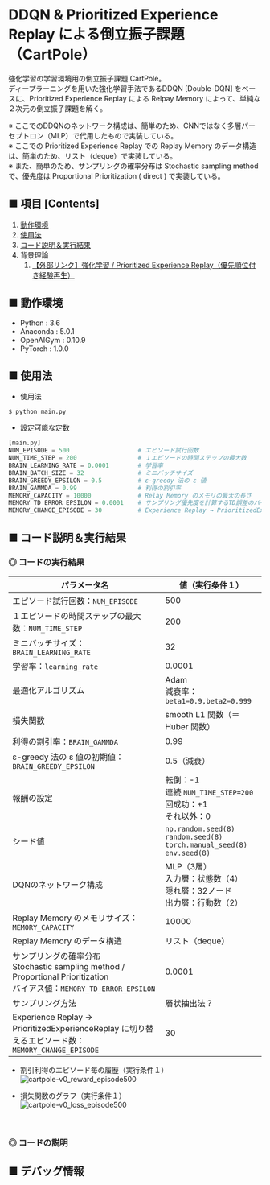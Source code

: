 # DDQN & Prioritized Experience Replay による倒立振子課題（CartPole）
強化学習の学習環境用の倒立振子課題 CartPole。<br>
ディープラーニングを用いた強化学習手法であるDDQN [Double-DQN] をベースに、Prioritized Experience Replay による Relpay Memory によって、単純な２次元の倒立振子課題を解く。<br>

※ ここでのDDQNのネットワーク構成は、簡単のため、CNNではなく多層パーセプトロン（MLP）で代用したもので実装している。<br>
※ ここでの Prioritized Experience Replay での Replay Memory のデータ構造は、簡単のため、リスト（deque）で実装している。<br>
※ また、簡単のため、サンプリングの確率分布は Stochastic sampling method で、優先度は Proportional Prioritization ( direct ) で実装している。<br>

## ■ 項目 [Contents]
1. [動作環境](#動作環境)
1. [使用法](#使用法)
1. [コード説明＆実行結果](#コード説明＆実行結果)
1. 背景理論
    1. [【外部リンク】強化学習 / Prioritized Experience Replay（優先順位付き経験再生）](http://yagami12.hatenablog.com/entry/2019/02/22/210608#PrioritizedExperienceReplay)


## ■ 動作環境

- Python : 3.6
- Anaconda : 5.0.1
- OpenAIGym : 0.10.9
- PyTorch : 1.0.0

## ■ 使用法

- 使用法
```
$ python main.py
```

- 設定可能な定数
```python
[main.py]
NUM_EPISODE = 500                   # エピソード試行回数
NUM_TIME_STEP = 200                 # １エピソードの時間ステップの最大数
BRAIN_LEARNING_RATE = 0.0001        # 学習率
BRAIN_BATCH_SIZE = 32               # ミニバッチサイズ
BRAIN_GREEDY_EPSILON = 0.5          # ε-greedy 法の ε 値
BRAIN_GAMMDA = 0.99                 # 利得の割引率
MEMORY_CAPACITY = 10000             # Relay Memory のメモリの最大の長さ
MEMORY_TD_ERROR_EPSILON = 0.0001    # サンプリング優先度を計算するTD誤差のバイアス値
MEMORY_CHANGE_EPISODE = 30          # Experience Replay → PrioritizedExperienceReplay に切り替えるエピソード数
```

<a id="コード説明＆実行結果"></a>

## ■ コード説明＆実行結果

### ◎ コードの実行結果

|パラメータ名|値（実行条件１）|
|---|---|
|エピソード試行回数：`NUM_EPISODE`|500|
|１エピソードの時間ステップの最大数：`NUM_TIME_STEP`|200|
|ミニバッチサイズ：`BRAIN_LEARNING_RATE`|32|
|学習率：`learning_rate`|0.0001|←|
|最適化アルゴリズム|Adam<br>減衰率：`beta1=0.9,beta2=0.999`|←|
|損失関数|smooth L1 関数（＝Huber 関数）|
|利得の割引率：`BRAIN_GAMMDA`|0.99|
|ε-greedy 法の ε 値の初期値：`BRAIN_GREEDY_EPSILON`|0.5（減衰）|
|報酬の設定|転倒：-1<br>連続 `NUM_TIME_STEP=200`回成功：+1<br>それ以外：0|
|シード値|`np.random.seed(8)`<br>`random.seed(8)`<br>`torch.manual_seed(8)`<br>`env.seed(8)`|
|DQNのネットワーク構成|MLP（3層）<br>入力層：状態数（4）<br>隠れ層：32ノード<br>出力層：行動数（2）|
|Replay Memory のメモリサイズ：`MEMORY_CAPACITY`|10000|
|Replay Memory のデータ構造|リスト（deque）|
|サンプリングの確率分布<br>Stochastic sampling method / Proportional Prioritization<br>バイアス値：`MEMORY_TD_ERROR_EPSILON`|0.0001|
|サンプリング方法|層状抽出法？|
|Experience Replay → PrioritizedExperienceReplay に切り替えるエピソード数：`MEMORY_CHANGE_EPISODE`|30|

- 割引利得のエピソード毎の履歴（実行条件１）<br>
![cartpole-v0_reward_episode500](https://user-images.githubusercontent.com/25688193/53941394-4e87c380-40fb-11e9-8a8a-75bd4250a7c1.png)<br>

- 損失関数のグラフ（実行条件１）<br>
![cartpole-v0_loss_episode500](https://user-images.githubusercontent.com/25688193/53941392-4e87c380-40fb-11e9-8f96-9c24dd5b1870.png)<br>


<br>

### ◎ コードの説明


## ■ デバッグ情報

```python

```